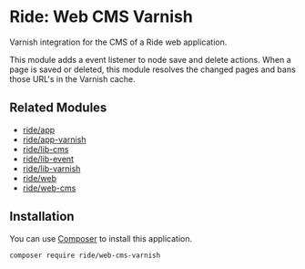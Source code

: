 # Ride: Web CMS Varnish

Varnish integration for the CMS of a Ride web application.

This module adds a event listener to node save and delete actions.
When a page is saved or deleted, this module resolves the changed pages and bans those URL's in the Varnish cache.

## Related Modules

- [ride/app](https://github.com/all-ride/ride-app)
- [ride/app-varnish](https://github.com/all-ride/ride-app-varnish)
- [ride/lib-cms](https://github.com/all-ride/ride-lib-cms)
- [ride/lib-event](https://github.com/all-ride/ride-lib-event)
- [ride/lib-varnish](https://github.com/all-ride/ride-lib-varnish)
- [ride/web](https://github.com/all-ride/ride-web)
- [ride/web-cms](https://github.com/all-ride/ride-web-cms)

## Installation

You can use [Composer](http://getcomposer.org) to install this application.

```
composer require ride/web-cms-varnish
```

